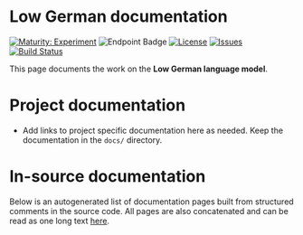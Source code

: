 # Low German documentation

[![Maturity: Experiment](https://img.shields.io/badge/Maturity-Experiment-black.svg)](https://giellalt.github.io/MaturityClassification.html)
![Endpoint Badge](https://img.shields.io/endpoint?url=https%3A%2F%2Fraw.githubusercontent.com%2Fgiellalt%2Flang-nds%2Fgh-pages%2Flemmacount.json)
[![License](https://img.shields.io/github/license/giellalt/lang-nds)](https://github.com/giellalt/lang-nds/blob/main/LICENSE)
[![Issues](https://img.shields.io/github/issues/giellalt/lang-nds)](https://github.com/giellalt/lang-nds/issues)
[![Build Status](https://divvun-tc.giellalt.org/api/github/v1/repository/giellalt/lang-nds/main/badge.svg)](https://github.com/giellalt/lang-nds/actions)

This page documents the work on the **Low German language model**. 

# Project documentation

* Add links to project specific documentation here as needed. Keep the documentation in the `docs/` directory.

# In-source documentation

Below is an autogenerated list of documentation pages built from structured comments in the source code. All pages are also concatenated and can be read as one long text [here](nds.md).

